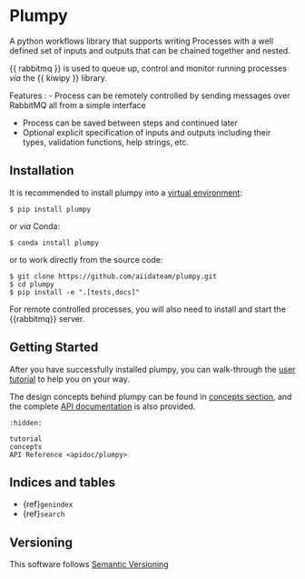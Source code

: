 # Plumpy

A python workflows library that supports writing Processes with a well defined set of inputs and outputs that can be chained together and nested.

{{ rabbitmq }} is used to queue up, control and monitor running processes *via* the {{ kiwipy }} library.

Features
:  - Process can be remotely controlled by sending messages over RabbitMQ all from a simple interface
   - Process can be saved between steps and continued later
   - Optional explicit specification of inputs and outputs including their types, validation functions, help strings, etc.

## Installation

It is recommended to install plumpy into a [virtual environment](https://virtualenv.pypa.io):

```console
$ pip install plumpy
```

or *via* Conda:

```console
$ conda install plumpy
```

or to work directly from the source code:

```console
$ git clone https://github.com/aiidateam/plumpy.git
$ cd plumpy
$ pip install -e ".[tests,docs]"
```

For remote controlled processes, you will also need to install and start the {{rabbitmq}} server.

## Getting Started

After you have successfully installed plumpy, you can walk-through the [user tutorial](./tutorial.ipynb) to help you on your way.

The design concepts behind plumpy can be found in [concepts section](./concepts.md), and the complete [API documentation](apidoc/plumpy.rst) is also provided.

```{toctree}
:hidden:

tutorial
concepts
API Reference <apidoc/plumpy>
```

## Indices and tables

- {ref}`genindex`
- {ref}`search`

## Versioning

This software follows [Semantic Versioning](http://semver.org/)
